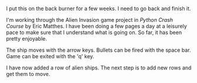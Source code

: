 I put this on the back burner for a few weeks.  I need to go back and finish it.  

I'm working through the Alien Invasion game project in *Python Crash Course* by Eric Matthes. I have been doing a few pages a day at a leisurely pace to make sure that I understand what is going on.  So far, it has been pretty enjoyable. 

The ship moves with the arrow keys.  Bullets can be fired with the space bar.  Game can be exited with the 'q' key. 

I have now added a row of alien ships.  The next step is to add new rows and get them to move. 
